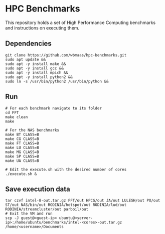 # HPC Benchmarks

This repository holds a set of High Performance Computing benchmarks and instructions on executing them.

## Dependencies

```shell
git clone https://github.com/wbmaas/hpc-benchmarks.git
sudo apt update &&
sudo apt -y install make &&
sudo apt -y install gcc &&
sudo apt -y install mpich &&
sudo apt -y install python2 &&
sudo ln -s /usr/bin/python2 /usr/bin/python &&
```

## Run

```shell
# For each benchmark navigate to its folder
cd FFT
make clean
make

# For the NAS benchmarks
make BT CLASS=B
make CG CLASS=B
make FT CLASS=B
make LU CLASS=B
make MG CLASS=B
make SP CLASS=B
make UA CLASS=B

# Edit the execute.sh with the desired number of cores
./execute.sh &
```

## Save execution data

```shell
tar czvf intel-8-out.tar.gz FFT/out HPCG/out JA/out LULESH/out PO/out ST/out NAS/bin/out RODINIA/hotspot/out RODINIA/lud/out RODINIA/streamcluster/out parboil/out
# Exit the VM and run 
scp -J guest@<guest-ip> ubuntu@<server-ip>:/home/ubuntu/benchmarks/intel-<cores>-out.tar.gz /home/<username>/Documents
```
